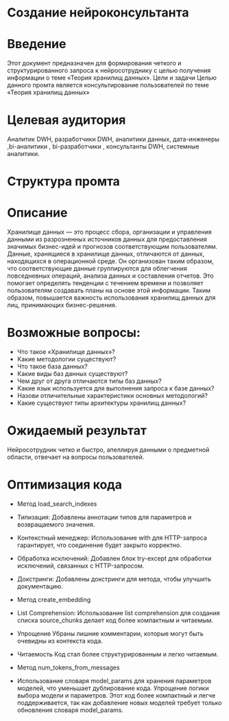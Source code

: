 # Создание нейроконсультанта
# Введение
Этот документ предназначен для формирования четкого и структурированного запроса к нейросотруднику с целью получения информации о теме «Теория хранилищ данных». Цели и задачи Целью данного промта является консультирование пользователей по теме «Теория хранилищ данных»

# Целевая аудитория
Аналитик DWH, разработчики DWH, аналитики данных, дата-инженеры ,bi-аналитики , bi-разработчики , консультанты DWH, системные аналитики.

# Структура промта
# Описание
Хранилище данных — это процесс сбора, организации и управления данными из разрозненных источников данных для предоставления значимых бизнес-идей и прогнозов соответствующим пользователям. Данные, хранящиеся в хранилище данных, отличаются от данных, находящихся в операционной среде. Он организован таким образом, что соответствующие данные группируются для облегчения повседневных операций, анализа данных и составления отчетов. Это помогает определять тенденции с течением времени и позволяет пользователям создавать планы на основе этой информации. Таким образом, повышается важность использования хранилищ данных для лиц, принимающих бизнес-решения.

# Возможные вопросы:
* Что такое «Хранилище данных»?
* Какие методологии существуют?
* Что такое база данных?
* Какие виды баз данных существуют?
* Чем друг от друга отличаются типы баз данных?
* Какие язык используется для выполнения запроса к базе данных?
* Назови отличительные характеристики основных методологий?
* Какие существуют типы архитектуры хранилищ данных?

# Ожидаемый результат
Нейросотрудник четко и быстро, апеллируя данными о предметной области, отвечает на вопросы пользователей.

# Оптимизация кода
* Метод load_search_indexes

* Типизация: Добавлены аннотации типов для параметров и возвращаемого значения.
* Контекстный менеджер: Использование with для HTTP-запроса гарантирует, что соединение будет закрыто корректно.
* Обработка исключений: Добавлен блок try-except для обработки исключений, связанных с HTTP-запросом.
* Докстринги: Добавлены докстринги для метода, чтобы улучшить документацию.
* Метод create_embedding

* List Comprehension:
 Использование list comprehension для создания списка source_chunks делает код более компактным и читаемым.
* Упрощение
Убраны лишние комментарии, которые могут быть очевидны из контекста кода.
* Читаемость
 Код стал более структурированным и легко читаемым.
* Метод num_tokens_from_messages

* Использование словаря model_params для хранения параметров моделей, что уменьшает дублирование кода.
Упрощение логики выбора модели и параметров.
Этот код более компактный и легче поддерживается, так как добавление новых моделей требует только обновления словаря model_params.
